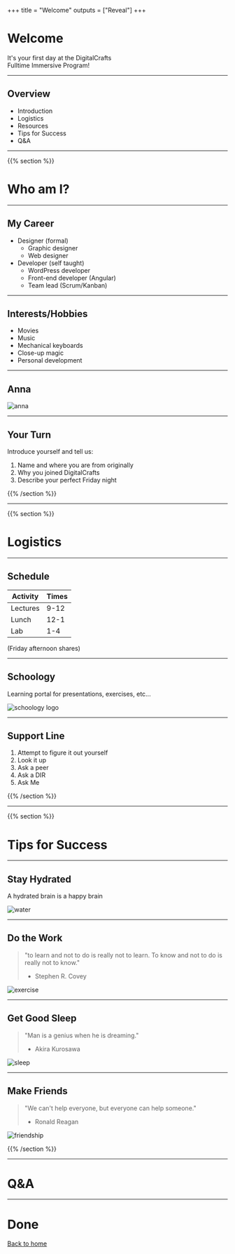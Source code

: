 +++
title = "Welcome"
outputs = ["Reveal"]
+++

# Welcome

It's your first day at the DigitalCrafts<br>
Fulltime Immersive Program!

---

## Overview

- Introduction
- Logistics
- Resources
- Tips for Success
- Q&A

---

{{% section %}}

# Who am I?

---

## My Career

- Designer (formal)
  - Graphic designer
  - Web designer
- Developer (self taught)
  - WordPress developer
  - Front-end developer (Angular)
  - Team lead (Scrum/Kanban)

---

## Interests/Hobbies

- Movies
- Music
- Mechanical keyboards
- Close-up magic
- Personal development

---

## Anna

![anna](./anna.jpg)

---

## Your Turn

Introduce yourself and tell us:

1. Name and where you are from originally
2. Why you joined DigitalCrafts
3. Describe your perfect Friday night

{{% /section %}}

---

{{% section %}}

# Logistics

---

## Schedule

| Activity | Times |
| -------- | ----- |
| Lectures | 9-12  |
| Lunch    | 12-1  |
| Lab      | 1-4   |

(Friday afternoon shares)

---

## Schoology

Learning portal for presentations, exercises, etc...

![schoology logo](./schoology.jpg)

---

## Support Line

1. Attempt to figure it out yourself
2. Look it up
3. Ask a peer
4. Ask a DIR
5. Ask Me

{{% /section %}}

---

{{% section %}}

# Tips for Success

---

## Stay Hydrated

A hydrated brain is a happy brain

![water](./water.gif)

---

## Do the Work

> "to learn and not to do is really not to learn. To know and not to do is really not to know."
>
> - Stephen R. Covey

![exercise](./exercise.gif)

---

## Get Good Sleep

> "Man is a genius when he is dreaming."
>
> - Akira Kurosawa

![sleep](./sleep.webp)

---

## Make Friends

> "We can't help everyone, but everyone can help someone."
>
> - Ronald Reagan

![friendship](./friendship.gif)

{{% /section %}}

---

# Q&A

---

# Done

[Back to home](/#/1)
